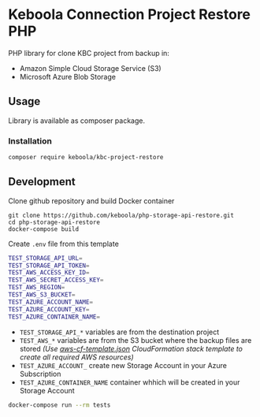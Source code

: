 # Keboola Connection Project Restore PHP

PHP library for clone KBC project from backup in:
- Amazon Simple Cloud Storage Service (S3)
- Microsoft Azure Blob Storage

## Usage

Library is available as composer package.

### Installation

```bash
composer require keboola/kbc-project-restore
```

## Development

Clone github repository and build Docker container 

```
git clone https://github.com/keboola/php-storage-api-restore.git
cd php-storage-api-restore
docker-compose build
```

Create `.env` file from this template

```bash
TEST_STORAGE_API_URL=
TEST_STORAGE_API_TOKEN=
TEST_AWS_ACCESS_KEY_ID=
TEST_AWS_SECRET_ACCESS_KEY=
TEST_AWS_REGION=
TEST_AWS_S3_BUCKET=
TEST_AZURE_ACCOUNT_NAME=
TEST_AZURE_ACCOUNT_KEY=
TEST_AZURE_CONTAINER_NAME=
```

- `TEST_STORAGE_API_*` variables are from the destination project
- `TEST_AWS_*` variables are from the S3 bucket where the backup files are stored  _(Use [aws-cf-template.json](./aws-cf-template.json) CloudFormation stack template to create all required AWS resources)_
- `TEST_AZURE_ACCOUNT_` create new Storage Account in your Azure Subscription
- `TEST_AZURE_CONTAINER_NAME` container whhich will be created in your Storage Account


```bash
docker-compose run --rm tests
```
